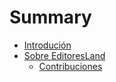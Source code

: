 # Summary

- [Introdución](./README.md)
- [Sobre EditoresLand](./about/README.md)
	- [Contribuciones](./about/contribuir.md)
